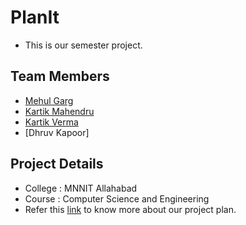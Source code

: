 # PlanIt
- This is our semester project.

## Team Members
- [Mehul Garg](https://github.com/gargmehul10)
- [Kartik Mahendru](https://github.com/kartikMahendru)
- [Kartik Verma](https://github.com/dukkibaba2p0)
- [Dhruv Kapoor]

## Project Details
- College : MNNIT Allahabad
- Course  : Computer Science and Engineering
- Refer this [link](https://medium.com/@dhruvk1000/planit-a0803eb8e7e6) to know more about our project plan.
